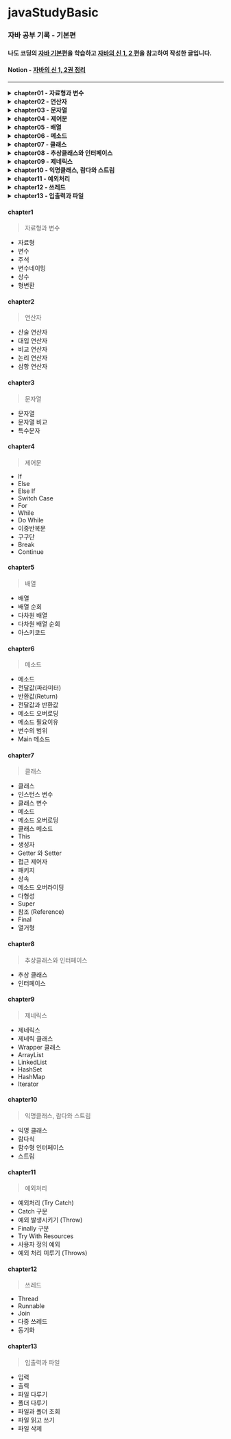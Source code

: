 # javaStudyBasic
### 자바 공부 기록 - 기본편

#### 나도 코딩의 [자바 기본편](https://www.inflearn.com/course/%EB%82%98%EB%8F%84%EC%BD%94%EB%94%A9-%EC%9E%90%EB%B0%94-%EA%B8%B0%EB%B3%B8)을 학습하고 [자바의 신 1, 2 편](https://search.shopping.naver.com/book/catalog/32482010229?cat_id=50010920&frm=PBOKPRO&query=%EC%9E%90%EB%B0%94%EC%9D%98+%EC%8B%A0&NaPm=ct%3Dlhy78le8%7Cci%3D1cfb2540efffd29b8003a5c8fe1659fcb23bd311%7Ctr%3Dboknx%7Csn%3D95694%7Chk%3D05c2d1565f132b631a49b795ffa1c5cebbc3f79b)을 참고하여 작성한 글입니다.
#### Notion - [자바의 신 1, 2권 정리](https://oceanic-fuschia-167.notion.site/1-2-f21ec44d9d7a4a9b8cec8af5dbcd2c63)
 
 ---
<details>
  <summary><strong>chapter01 - 자료형과 변수</strong></summary>

  - [자료형](#자료형)
  - [변수](#변수)
  - [주석](#주석)
  - [변수네이밍](#변수네이밍)
  - [상수](#상수)
  - [형변환](#형변환)

</details>

<details>
  <summary><strong>chapter02 - 연산자</strong></summary>

  - [산술 연산자](#산술-연산자)
  - [대입 연산자](#대입-연산자)
  - [비교 연산자](#비교-연산자)
  - [논리 연산자](#논리-연산자)
  - [삼항 연산자](#삼항-연산자)

</details>

<details>
  <summary><strong>chapter03 - 문자열</strong></summary>

  - [문자열](#문자열)
  - [문자열 비교](#문자열-비교)
  - [특수문자](#특수문자)

</details>

<details>
  <summary><strong>chapter04 - 제어문</strong></summary>

  - [If](#if)
  - [Else](#else)
  - [Else If](#else-if)
  - [Switch Case](#switch-case)
  - [For](#for)
  - [While](#while)
  - [Do While](#do-while)
  - [이중반복문](#이중반복문)
  - [구구단](#구구단)
  - [Break](#break)
  - [Continue](#continue)

</details>

<details>
  <summary><strong>chapter05 - 배열</strong></summary>

  - [배열](#배열)
  - [배열 순회](#배열-순회)
  - [다차원 배열](#다차원-배열)
  - [다차원 배열 순회](#다차원-배열-순회)
  - [아스키코드](#아스키코드)

</details>

<details>
  <summary><strong>chapter06 - 메소드</strong></summary>

  - [메소드](#메소드)
  - [전달값(파라미터)](#전달값파라미터)
  - [반환값(Return)](#반환값return)
  - [전달값과 반환값](#전달값과-반환값)
  - [메소드 오버로딩](#메소드-오버로딩)
  - [메소드 필요이유](#메소드-필요이유)
  - [변수의 범위](#변수의-범위)
  - [Main 메소드](#main-메소드)

</details>

<details>
  <summary><strong>chapter07 - 클래스</strong></summary>

  - [클래스](#클래스)
  - [인스턴스 변수](#인스턴스-변수)
  - [클래스 변수](#클래스-변수)
  - [메소드](#메소드)
  - [메소드 오버로딩](#메소드-오버로딩)
  - [클래스 메소드](#클래스-메소드)
  - [This](#this)
  - [생성자]([#생성자](https://www.notion.so/d6f6910447f3465bab0d12e5135354c7?pvs=4#c0775fecc07a49a9a2df0f11e6a740e4))
  - [Getter 와 Setter](#getter-와-setter)
  - [접근 제어자](#접근-제어자)
  - [패키지](#패키지)
  - [상속](#상속)
  - [메소드 오버라이딩](#메소드-오버라이딩)
  - [다형성](#다형성)
  - [Super](#super)
  - [참조 (Reference)](#참조-reference)
  - [Final](#final)
  - [열거형](#열거형)

</details>

<details>
  <summary><strong>chapter08 - 추상클래스와 인터페이스</strong></summary>

  - [추상 클래스](#추상-클래스)
  - [인터페이스](#인터페이스)

</details>

<details>
  <summary><strong>chapter09 - 제네릭스</strong></summary>

  - [제네릭스](#제네릭스)
  - [제네릭 클래스](#제네릭-클래스)
  - [Wrapper 클래스](#wrapper-클래스)
  - [ArrayList](#arraylist)
  - [LinkedList](#linkedlist)
  - [HashSet](#hashset)
  - [HashMap](#hashmap)
  - [Iterator](#iterator)

</details>

<details>
  <summary><strong>chapter10 - 익명클래스, 람다와 스트림</strong></summary>

  - [익명 클래스](#익명-클래스)
  - [람다식](#람다식)
  - [함수형 인터페이스](#함수형-인터페이스)
  - [스트림](#스트림)

</details>

<details>
  <summary><strong>chapter11 - 예외처리</strong></summary>

  - [예외처리 (Try Catch)](#예외처리-try-catch)
  - [Catch 구문](#catch-구문)
  - [예외 발생시키기 (Throw)](#예외-발생시키기-throw)
  - [Finally 구문](#finally-구문)
  - [Try With Resources](#try-with-resources)
  - [사용자 정의 예외](#사용자-정의-예외)
  - [예외 처리 미루기 (Throws)](#예외-처리-미루기-throws)

</details>

<details>
  <summary><strong>chapter12 - 쓰레드</strong></summary>

  - [Thread](#thread)
  - [Runnable](#runnable)
  - [Join](#join)
  - [다중 쓰레드](#다중-쓰레드)
  - [동기화](#동기화)

</details>

<details>
  <summary><strong>chapter13 - 입출력과 파일</strong></summary>

  - [입력](#입력)
  - [출력](#출력)
  - [파일 다루기](#파일-다루기)
  - [폴더 다루기](#폴더-다루기)
  - [파일과 폴더 조회](#파일과-폴더-조회)
  - [파일 읽고 쓰기](#파일-읽고-쓰기)
  - [파일 삭제](#파일-삭제)

</details>


#### chapter1
  >자료형과 변수
   * 자료형
   * 변수
   * 주석
   * 변수네이밍
   * 상수
   * 형변환
 
 #### chapter2
  >연산자
   * 산술 연산자
   * 대입 연산자
   * 비교 연산자
   * 논리 연산자
   * 삼항 연산자
 
 #### chapter3
  >문자열
   * 문자열
   * 문자열 비교
   * 특수문자

#### chapter4
  >제어문
   * If
   * Else
   * Else If
   * Switch Case
   * For
   * While
   * Do While
   * 이중반복문
   * 구구단
   * Break 
   * Continue

#### chapter5
  >배열
   * 배열
   * 배열 순회
   * 다차원 배열
   * 다차원 배열 순회
   * 아스키코드

#### chapter6
  >메소드
   * 메소드
   * 전달값(파라미터)
   * 반환값(Return)
   * 전달값과 반환값
   * 메소드 오버로딩
   * 메소드 필요이유
   * 변수의 범위
   * Main 메소드

#### chapter7
  >클래스
   * 클래스
   * 인스턴스 변수
   * 클래스 변수
   * 메소드
   * 메소드 오버로딩
   * 클래스 메소드
   * This
   * 생성자
   * Getter 와 Setter
   * 접근 제어자
   * 패키지
   * 상속
   * 메소드 오버라이딩
   * 다형성
   * Super
   * 참조 (Reference)
   * Final
   * 열거형

#### chapter8
  >추상클래스와 인터페이스
   * 추상 클래스
   * 인터페이스

#### chapter9
  >제네릭스
   * 제네릭스
   * 제네릭 클래스
   * Wrapper 클래스
   * ArrayList 
   * LinkedList
   * HashSet
   * HashMap
   * Iterator

#### chapter10
  >익명클래스, 람다와 스트림
   * 익명 클래스
   * 람다식
   * 함수형 인터페이스
   * 스트림
  
#### chapter11
  > 예외처리
   * 예외처리 (Try Catch)
   * Catch 구문 
   * 예외 발생시키기 (Throw)
   * Finally 구문
   * Try With Resources
   * 사용자 정의 예외
   * 예외 처리 미루기 (Throws)  

#### chapter12
  > 쓰레드
   * Thread
   * Runnable
   * Join
   * 다중 쓰레드
   * 동기화

#### chapter13
  > 입출력과 파일
   * 입력
   * 출력
   * 파일 다루기
   * 폴더 다루기
   * 파일과 폴더 조회
   * 파일 읽고 쓰기
   * 파일 삭제
